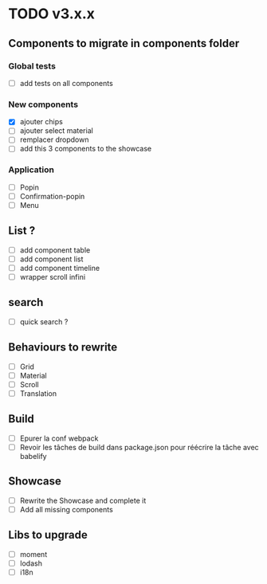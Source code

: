 # TODO v3.x.x

## Components to migrate in components folder

### Global tests
- [ ] add tests on all components

### New components
- [x] ajouter chips
- [ ] ajouter select material
- [ ] remplacer dropdown
- [ ] add this 3 components to the showcase

### Application
- [ ] Popin
- [ ] Confirmation-popin
- [ ] Menu

## List ?
- [ ] add component table
- [ ] add component list
- [ ] add component timeline
- [ ] wrapper scroll infini

## search
- [ ] quick search ?

## Behaviours to rewrite
- [ ] Grid
- [ ] Material
- [ ] Scroll
- [ ] Translation

## Build
- [ ] Epurer la conf webpack
- [ ] Revoir les tâches de build dans package.json pour réécrire la tâche avec babelify

## Showcase
- [ ] Rewrite the Showcase and complete it
- [ ] Add all missing components

## Libs to upgrade
- [ ] moment
- [ ] lodash
- [ ] i18n
